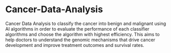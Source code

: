 # Cancer-Data-Analysis
Cancer Data Analysis to classify the cancer into benign and malignant using AI algorithms in order to evaluate the performance of each classifier algorithms and choose the algorithm with highest efficiency. This aims to help doctors to understand the genomic mechanisms that drive cancer development and improve treatment outcomes and survival rates.
